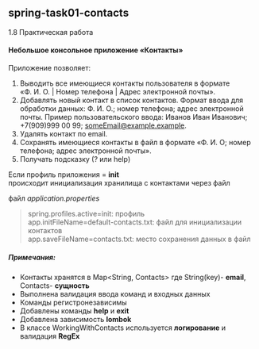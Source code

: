 ## spring-task01-contacts
1.8 Практическая работа
#### Небольшое консольное приложение «Контакты»

Приложение позволяет:
1. Выводить все имеющиеся контакты пользователя в формате   
   «Ф. И. О. | Номер телефона | Адрес электронной почты».
2. Добавлять новый контакт в список контактов. Формат ввода для обработки данных:
   Ф. И. О.; номер телефона; адрес электронной почты.
   Пример пользовательского ввода: Иванов Иван Иванович; +7(909)999 00 99; someEmail@example.example.
3. Удалять контакт по email.
4. Сохранять имеющиеся контакты в файл в формате
   «Ф. И. О; номер телефона; адрес электронной почты».
5. Получать подсказку (? или help)

Если профиль приложения = **init**  
происходит инициализация хранилища с контактами через файл

файл *application.properties*
>spring.profiles.active=init:			профиль  
app.initFileName=default-contacts.txt:	файл для инициализации контактов  
app.saveFileName=contacts.txt:			место сохранения данных в файл

##### Примечания:
* Контакты хранятся в Map<String, Contacts> где String(key)- **email**, Contacts- **сущность**
* Выполнена валидация ввода команд и входных данных
* Команды регистронезависимы
* Добавлены команды **help** и **exit**
* Добавлена зависимость **lombok**
* В классе WorkingWithContacts используется **логирование** и валидация **RegEx**

